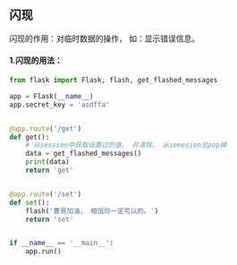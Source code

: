 ## 闪现

闪现的作用：对临时数据的操作， 如：显示错误信息。



####  1.闪现的用法：

``` python
from flask import Flask, flash, get_flashed_messages

app = Flask(__name__)
app.secret_key = 'asdffa'


@app.route('/get')
def get():
    # 从session中获取设置过的值， 并清除。 从seeesion总pop掉
    data = get_flashed_messages()
    print(data)
    return 'get'


@app.route('/set')
def set():
    flash('曹哥加油， 相信你一定可以的。')
    return 'set'


if __name__ == '__main__':
    app.run()
```

